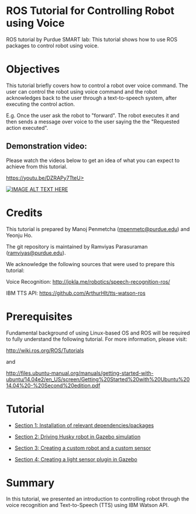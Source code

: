# ROS Tutorial for Controlling Robot using Voice
ROS tutorial by Purdue SMART lab: This tutorial shows how to use ROS packages to control robot using voice.

# Objectives
This tutorial briefly covers how to control a robot over voice command. The user can control the robot using voice command and the robot acknowledges back to the user through a text-to-speech system, after executing the control action.

E.g. Once the user ask the robot to "forward". The robot executes it and then sends a message over voice to the user saying the the "Requested action executed".

## Demonstration video:
Please watch the videos below to get an idea of what you can expect to achieve from this tutorial.

https://youtu.be/DZRAPy7TteU>

[![IMAGE ALT TEXT HERE](https://img.youtube.com/vi/DZRAPy7TteU/0.jpg)](https://youtu.be/DZRAPy7TteU)


# Credits
This tutorial is prepared by Manoj Penmetcha (mpenmetc@purdue.edu) and Yeonju Ho.

The git repository is maintained by Ramviyas Parasuraman (ramviyas@purdue.edu).

We acknowledge the following sources that were used to prepare this tutorial:

Voice Recognition: http://jokla.me/robotics/speech-recognition-ros/

IBM TTS API: https://github.com/ArthurHlt/tts-watson-ros

# Prerequisites

Fundamental background of using Linux-based OS and ROS will be required to fully understand the following tutorial. For more information, please visit:

http://wiki.ros.org/ROS/Tutorials

and

http://files.ubuntu-manual.org/manuals/getting-started-with-ubuntu/14.04e2/en_US/screen/Getting%20Started%20with%20Ubuntu%2014.04%20-%20Second%20edition.pdf

# Tutorial

* [Section 1: Installation of relevant dependencies/packages](https://github.com/SMARTlab-Purdue/ros-tutorial-gazebo-simulation/wiki/Sec.-1:-Installation-of-dependencies)

* [Section 2: Driving Husky robot in Gazebo simulation](https://github.com/SMARTlab-Purdue/ros-tutorial-gazebo-simulation/wiki/Sec.-2:-Driving-the-Husky-robot-in-Gazebo)

* [Section 3: Creating a custom robot and a custom sensor](https://github.com/SMARTlab-Purdue/ros-tutorial-gazebo-simulation/wiki/Sec.-3:-Creating-a-custom-robot-and-sensor-model)

* [Section 4: Creating a light sensor plugin in Gazebo](https://github.com/SMARTlab-Purdue/ros-tutorial-gazebo-simulation/wiki/Sec.-4:-Creating-a-light-sensor-plugin)

# Summary
In this tutorial, we presented an introduction to controlling robot through the voice recognition and Text-to-Speech (TTS) using IBM Watson API.



